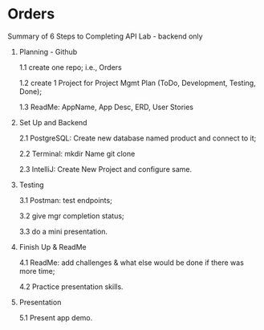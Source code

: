 # Orders

Summary of 6 Steps to Completing API Lab - backend only

1.  Planning - Github

     1.1 create one repo; i.e., Orders
     
     1.2 create 1 Project for Project Mgmt Plan (ToDo,  Development, Testing, Done);
     
     1.3 ReadMe:  AppName, App Desc, ERD, User Stories
    
2.   Set Up and Backend 
    
      2.1 PostgreSQL: Create new database named product and connect to it; 
      
      2.2 Terminal:  mkdir Name git clone
      
      2.3 IntelliJ: Create New Project and configure same.  

3.   Testing 

     3.1 Postman: test endpoints;
             
     3.2 give mgr completion status;
     
     3.3 do a mini presentation.
     
4.   Finish Up & ReadMe 

     4.1 ReadMe: add challenges & what else would be done if there was more time; 

     4.2  Practice presentation skills.
     
5.   Presentation
 
      5.1 Present app demo. 

